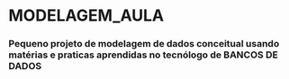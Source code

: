 # MODELAGEM_AULA

<h3>Pequeno projeto de modelagem de dados conceitual usando matérias e praticas aprendidas no tecnólogo de <strong>BANCOS DE DADOS</strong></h3>
